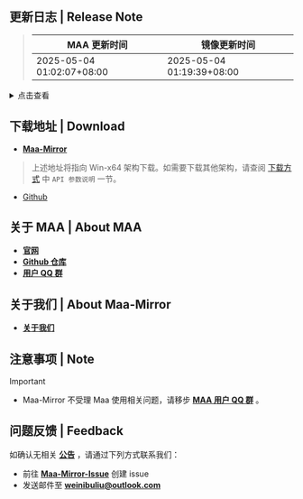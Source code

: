 ## 更新日志 | Release Note
> MAA 更新时间 | 镜像更新时间
> --- | ---
> 2025-05-04 01:02:07+08:00 | 2025-05-04 01:19:39+08:00

<details>

<summary>点击查看</summary>

### 小修小补 | Hotfix

本次版本更新主要修复了 v5.16.0 中存在的若干问题，并对部分功能进行了优化。

#### 基建与编队修复

我们修复了一键轮换模式未勾选设施导致的异常问题，修复了新版本 UI 下自定义基建模式在未展开职业分组时的编队错误，并修正了基建模式切换的稳定性问题。

同时修复了干员选择 CONFESS-47 无法正确识别的问题。

#### 功能优化

优化了赠送单抽的逻辑处理，改进了 VC++ 安装脚本的错误提示，并在所有镜像不可用时提供更清晰的更新失败提示。

如果你在使用过程中遇到任何问题，请通过 `设置`-`问题反馈` 及时反馈~

----

### Minor Fixes | Hotfix

This version primarily addresses several issues from v5.16.0 and includes optimizations for certain features.

#### Base and Squad Fixes

We've fixed issues with the one-click rotation mode when facilities weren't selected, resolved squad formation errors when class groups weren't expanded, and improved the stability of base mode switching.

Also fixed the operator selection issue for CONFESS-47.

#### Improvements

Optimized the logic for single free pulls, improved error reporting for VC++ installation scripts, and added clearer update failure notifications when all mirrors are unavailable.

If you encounter any issues while using, please report them promptly via `Settings` - `Issue Report`~

----

以下是详细内容：
Below is the full changelog:

### 改进 | Improved

* VC++执行安装脚本暴露错误 `@`status102
* 优化赠送单抽逻辑 `@`ABA2396
* All mirrors are not available 时日志栏显示更新失败 `@`ABA2396

### 修复 | Fix

* 修复GetImageFromROI小工具以适配多文件tasks结构 `@`Lemon-miaow
* 修复开发者帮助文档内的 Typo (#12549) `@`APeng215
* 无法切换连战次数 `@`ABA2396
* 不能正确选择干员CONFESS-47 `@`ABA2396
* 修复一键轮换模式未勾选设施导致功能异常问题 `@`ABA2396
* 未展开职业分组时编队错误 `@`ABA2396
* 更新未切换基建模式会导致变回常规模式 `@`ABA2396

### 其他 | Other

* double int and string map lookup for infrast_data `@`Constrat
* ignore list templates for global `@`Constrat
* 调整简中繁中一键轮换说明 `@`status102
* 添加渐变附加属性 `@`ABA2396
* 移除干员识别测试说明 `@`ABA2396
* 移除 depot 测试提示 `@`ABA2396
* depot 图片只在 debug 模式下保存 `@`ABA2396

**Full Changelog**: [v5.16.0 -> v5.16.1](https://github.com/MaaAssistantArknights/MaaAssistantArknights/compare/v5.16.0...v5.16.1)


</details>

## 下载地址 | Download
- **[Maa-Mirror](https://maa.mmirror.top/arch=win-x64?ver=v5.16.1)**
> 上述地址将指向 Win-x64 架构下载。如需要下载其他架构，请查阅 [下载方式](https://mmirror.top/download.html) 中 `API 参数说明` 一节。
- [Github](https://github.com/MaaAssistantArknights/MaaAssistantArknights/releases/v5.16.1)

## 关于 MAA | About MAA
- **[官网](https://maa.plus)**
- **[Github 仓库](https://github.com/MaaAssistantArknights/MaaAssistantArknights)**
- **[用户 QQ 群](https://ota.maa.plus/MaaAssistantArknights/api/qqgroup)**

## 关于我们 | About Maa-Mirror
- **[关于我们](https://mmirror.top/about.html)**

## 注意事项 | Note
> [!IMPORTANT]
> - Maa-Mirror 不受理 Maa 使用相关问题，请移步 **[MAA 用户 QQ 群](https://ota.maa.plus/MaaAssistantArknights/api/qqgroup)** 。

## 问题反馈 | Feedback
如确认无相关 **[公告](https://mmirror.top/post/gong-gao.html)** ，请通过下列方式联系我们：
- 前往 **[Maa-Mirror-Issue](https://github.com/MaaMirror/Maa-Mirror-Issue/issues)** 创建 issue
- 发送邮件至 **<a href="mailto:weinibuliu@outlook.com">weinibuliu@outlook.com</a>**
